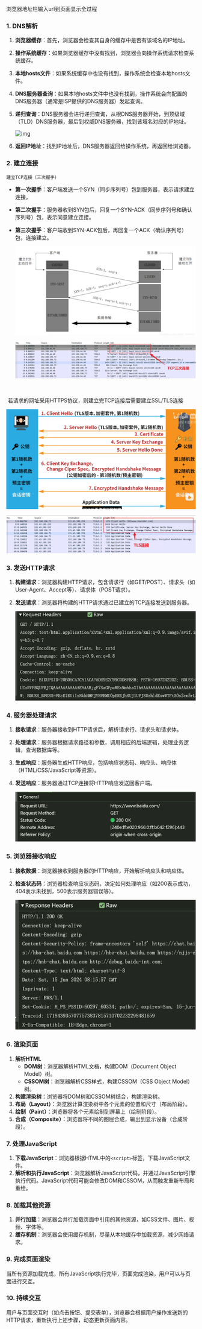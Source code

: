 浏览器地址栏输入url到页面显示全过程

### 1. DNS解析

1. **浏览器缓存**：首先，浏览器会检查其自身的缓存中是否有该域名的IP地址。

2. **操作系统缓存**：如果浏览器缓存中没有找到，浏览器会向操作系统请求检查系统缓存。

3. **本地hosts文件**：如果系统缓存中也没有找到，操作系统会检查本地hosts文件。

4. **DNS服务器查询**：如果本地hosts文件中也没有找到，操作系统会向配置的DNS服务器（通常是ISP提供的DNS服务器）发起查询。

5. **递归查询**：DNS服务器会进行递归查询，从根DNS服务器开始，到顶级域（TLD）DNS服务器，最后到权威DNS服务器，找到该域名对应的IP地址。

   ![img](https://images2015.cnblogs.com/blog/464291/201707/464291-20170703113844956-354755333.jpg)

6. **返回IP地址**：找到IP地址后，DNS服务器返回给操作系统，再返回给浏览器。

### 2. 建立连接

 	建立TCP连接（三次握手）

- **第一次握手**：客户端发送一个SYN（同步序列号）包到服务器，表示请求建立连接。

- **第二次握手**：服务器收到SYN包后，回复一个SYN-ACK（同步序列号和确认序列号）包，表示同意建立连接。

- **第三次握手**：客户端收到SYN-ACK包后，再回复一个ACK（确认序列号）包，连接建立。

  

  ![image-20240615161421466](./assets/image-20240615161421466.png)

  

  ![image-20240615161229410](./assets/image-20240615161229410.png)

​	

​	若请求的网址采用HTTPS协议，则建立完TCP连接后需要建立SSL/TLS连接

![image-20240615162440708](./assets/image-20240615162440708.png)

![image-20240615162247550](./assets/image-20240615162247550.png)



### 3. 发送HTTP请求

1. **构建请求**：浏览器构建HTTP请求，包含请求行（如GET/POST）、请求头（如User-Agent、Accept等）、请求体（POST请求）。

2. **发送请求**：浏览器将构建的HTTP请求通过已建立的TCP连接发送到服务器。

   ![image-20240615161645480](./assets/image-20240615161645480.png)

### 4. 服务器处理请求

1. **接收请求**：服务器接收到HTTP请求后，解析请求行、请求头和请求体。

2. **处理请求**：服务器根据请求路径和参数，调用相应的后端逻辑，处理业务逻辑，查询数据库等。

3. **生成响应**：服务器生成HTTP响应，包括响应状态码、响应头、响应体（HTML/CSS/JavaScript等资源）。

4. **发送响应**：服务器通过TCP连接将HTTP响应发送回客户端。

   ![image-20240615161719054](./assets/image-20240615161719054.png)

### 5. 浏览器接收响应

1. **接收数据**：浏览器接收到服务器的HTTP响应，开始解析响应头和响应体。

2. **检查状态码**：浏览器检查响应状态码，决定如何处理响应（如200表示成功，404表示未找到，500表示服务器错误等）。

   ![image-20240615161800919](./assets/image-20240615161800919.png)

### 6. 渲染页面

1. **解析HTML**
   - **DOM树**：浏览器解析HTML文档，构建DOM（Document Object Model）树。
   - **CSSOM树**：浏览器解析CSS样式，构建CSSOM（CSS Object Model）树。
2. **构建渲染树**：浏览器将DOM树和CSSOM树结合，构建渲染树。
3. **布局（Layout）**：浏览器计算渲染树中各个元素的位置和尺寸（布局阶段）。
4. **绘制（Paint）**：浏览器将各个元素绘制到屏幕上（绘制阶段）。
5. **合成（Composite）**：浏览器将不同的图层合成，输出到显示设备（合成阶段）。

### 7. 处理JavaScript

1. **下载JavaScript**：浏览器根据HTML中的`<script>`标签，下载JavaScript文件。
2. **解析和执行JavaScript**：浏览器解析JavaScript代码，并通过JavaScript引擎执行代码。JavaScript代码可能会修改DOM和CSSOM，从而触发重新布局和重绘。

### 8. 加载其他资源

1. **并行加载**：浏览器会并行加载页面中引用的其他资源，如CSS文件、图片、视频、字体等。
2. **缓存机制**：浏览器会使用缓存机制，尽量从本地缓存中加载资源，减少网络请求。

### 9. 完成页面渲染

当所有资源加载完成，所有JavaScript执行完毕，页面完成渲染，用户可以与页面进行交互。

### 10. 持续交互

用户与页面交互时（如点击按钮、提交表单），浏览器会根据用户操作发送新的HTTP请求，重新执行上述步骤，动态更新页面内容。